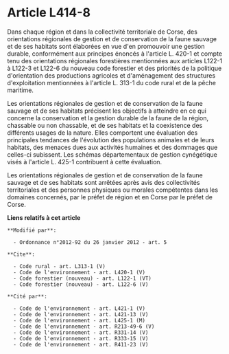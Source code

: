 # Article L414-8

Dans chaque région et dans la collectivité territoriale de Corse, des orientations régionales de gestion et de conservation
de la faune sauvage et de ses habitats sont élaborées en vue d'en promouvoir une gestion durable, conformément aux principes
énoncés à l'article L. 420-1 et compte tenu des orientations régionales forestières mentionnées aux articles L122-1 à L122-3
et L122-6 du nouveau code forestier et des priorités de la politique d'orientation des productions agricoles et d'aménagement
des structures d'exploitation mentionnées à l'article L. 313-1 du code rural et de la pêche maritime. 

Les orientations régionales de gestion et de conservation de la faune sauvage et de ses habitats précisent les objectifs à
atteindre en ce qui concerne la conservation et la gestion durable de la faune de la région, chassable ou non chassable, et
de ses habitats et la coexistence des différents usages de la nature. Elles comportent une évaluation des principales
tendances de l'évolution des populations animales et de leurs habitats, des menaces dues aux activités humaines et des
dommages que celles-ci subissent. Les schémas départementaux de gestion cynégétique visés à l'article L. 425-1 contribuent à
cette évaluation. 

Les orientations régionales de gestion et de conservation de la faune sauvage et de ses habitats sont arrêtées après avis des
collectivités territoriales et des personnes physiques ou morales compétentes dans les domaines concernés, par le préfet de
région et en Corse par le préfet de Corse.

**Liens relatifs à cet article**

	**Modifié par**:

	  - Ordonnance n°2012-92 du 26 janvier 2012 - art. 5

	**Cite**:

	  - Code rural - art. L313-1 (V)
	  - Code de l'environnement - art. L420-1 (V)
	  - Code forestier (nouveau) - art. L122-1 (VT)
	  - Code forestier (nouveau) - art. L122-6 (V)

	**Cité par**:

	  - Code de l'environnement - art. L421-1 (V)
	  - Code de l'environnement - art. L421-13 (V)
	  - Code de l'environnement - art. L425-1 (M)
	  - Code de l'environnement - art. R213-49-6 (V)
	  - Code de l'environnement - art. R331-14 (V)
	  - Code de l'environnement - art. R333-15 (V)
	  - Code de l'environnement - art. R411-23 (V)
